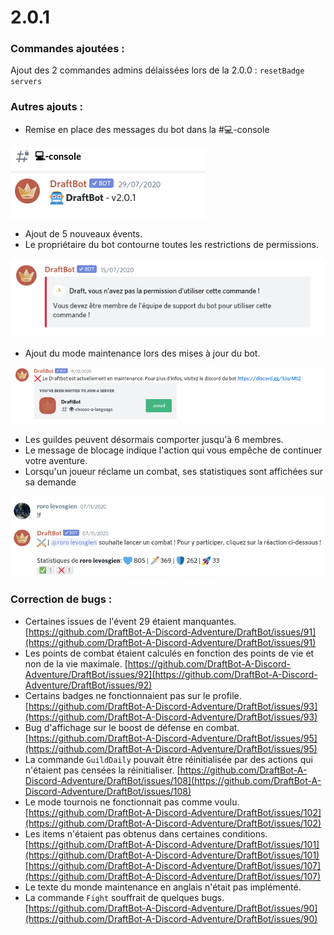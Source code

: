 # 2.0.1

### Commandes ajoutées :

Ajout des 2 commandes admins délaissées lors de la 2.0.0 : `resetBadge` `servers`

### Autres ajouts :

* Remise en place des messages du bot dans la \#💻-console 

![Bip boup Bip boup](../.gitbook/assets/image%20%2882%29.png)

* Ajout de 5 nouveaux évents.
* Le propriétaire du bot contourne toutes les restrictions de permissions.

![C&apos;est moi ton papa alors tu me dis pas ce que je dois faire ok ?](../.gitbook/assets/image%20%2879%29.png)

* Ajout du mode maintenance lors des mises à jour du bot. 

![Bon cette fonctionnalit&#xE9; a &#xE9;t&#xE9; ajout&#xE9;e en 2.0.0 mais on va rien dire... Shhht. ](../.gitbook/assets/image%20%2881%29.png)

* Les guildes peuvent désormais comporter jusqu'à 6 membres. 
* Le message de blocage indique l'action qui vous empêche de continuer votre aventure. 
* Lorsqu'un joueur réclame un combat, ses statistiques sont affichées sur sa demande

![Tr&#xE8;s pratique pour pas se taper contre un monstre niveau 30000 alors que tu es niveau 12](../.gitbook/assets/image%20%2883%29.png)

### Correction de bugs :

* Certaines issues de l'évent 29 étaient manquantes. [https://github.com/DraftBot-A-Discord-Adventure/DraftBot/issues/91](https://github.com/DraftBot-A-Discord-Adventure/DraftBot/issues/91)
* Les points de combat étaient calculés en fonction des points de vie et non de la vie maximale. [https://github.com/DraftBot-A-Discord-Adventure/DraftBot/issues/92](https://github.com/DraftBot-A-Discord-Adventure/DraftBot/issues/92)
* Certains badges ne fonctionnaient pas sur le profile. [https://github.com/DraftBot-A-Discord-Adventure/DraftBot/issues/93](https://github.com/DraftBot-A-Discord-Adventure/DraftBot/issues/93)
* Bug d'affichage sur le boost de défense en combat. [https://github.com/DraftBot-A-Discord-Adventure/DraftBot/issues/95](https://github.com/DraftBot-A-Discord-Adventure/DraftBot/issues/95)
* La commande `GuildDaily` pouvait être réinitialisée par des actions qui n'étaient pas censées la réinitialiser. [https://github.com/DraftBot-A-Discord-Adventure/DraftBot/issues/108](https://github.com/DraftBot-A-Discord-Adventure/DraftBot/issues/108)
* Le mode tournois ne fonctionnait pas comme voulu. [https://github.com/DraftBot-A-Discord-Adventure/DraftBot/issues/102](https://github.com/DraftBot-A-Discord-Adventure/DraftBot/issues/102)
* Les items n'étaient pas obtenus dans certaines conditions. [https://github.com/DraftBot-A-Discord-Adventure/DraftBot/issues/101](https://github.com/DraftBot-A-Discord-Adventure/DraftBot/issues/101) [https://github.com/DraftBot-A-Discord-Adventure/DraftBot/issues/107](https://github.com/DraftBot-A-Discord-Adventure/DraftBot/issues/107)
* Le texte du monde maintenance en anglais n'était pas implémenté.
* La commande `Fight` souffrait de quelques bugs. [https://github.com/DraftBot-A-Discord-Adventure/DraftBot/issues/90](https://github.com/DraftBot-A-Discord-Adventure/DraftBot/issues/90)

